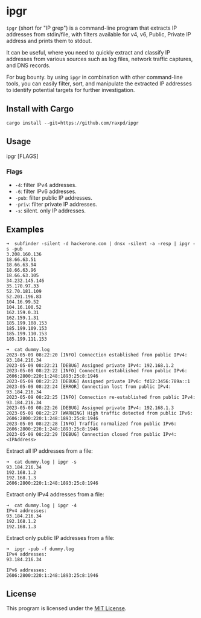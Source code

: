 # ipgr

`ipgr` (short for "IP grep") is a command-line program that extracts IP addresses from stdin/file, with filters available for v4, v6, Public, Private IP address and prints them to stdout. 

It can be useful, where you need to quickly extract and classify IP addresses from various sources such as log files, network traffic captures, and DNS records. 

For bug bounty. by using `ipgr` in combination with other command-line tools, you can easily filter, sort, and manipulate the extracted IP addresses to identify potential targets for further investigation.

## Install with Cargo

`cargo install --git=https://github.com/raxpd/ipgr`

## Usage

ipgr [FLAGS]


### Flags

- `-4`: filter IPv4 addresses.
- `-6`: filter IPv6 addresses.
- `-pub`: filter public IP addresses.
- `-priv`: filter private IP addresses.
- `-s`: silent. only IP addresses.

## Examples

```
➜  subfinder -silent -d hackerone.com | dnsx -silent -a -resp | ipgr -s -pub
3.208.160.136
18.66.63.51
18.66.63.94
18.66.63.96
18.66.63.105
34.232.145.146
35.170.97.33
52.70.181.109
52.201.196.83
104.16.99.52
104.16.100.52
162.159.0.31
162.159.1.31
185.199.108.153
185.199.109.153
185.199.110.153
185.199.111.153
```

```
➜  cat dummy.log
2023-05-09 08:22:20 [INFO] Connection established from public IPv4: 93.184.216.34
2023-05-09 08:22:21 [DEBUG] Assigned private IPv4: 192.168.1.2
2023-05-09 08:22:22 [INFO] Connection established from public IPv6: 2606:2800:220:1:248:1893:25c8:1946
2023-05-09 08:22:23 [DEBUG] Assigned private IPv6: fd12:3456:789a::1
2023-05-09 08:22:24 [ERROR] Connection lost from public IPv4: 93.184.216.34
2023-05-09 08:22:25 [INFO] Connection re-established from public IPv4: 93.184.216.34
2023-05-09 08:22:26 [DEBUG] Assigned private IPv4: 192.168.1.3
2023-05-09 08:22:27 [WARNING] High traffic detected from public IPv6: 2606:2800:220:1:248:1893:25c8:1946
2023-05-09 08:22:28 [INFO] Traffic normalized from public IPv6: 2606:2800:220:1:248:1893:25c8:1946
2023-05-09 08:22:29 [DEBUG] Connection closed from public IPv4:<IPAddress>
```

Extract all IP addresses from a file:

```
➜  cat dummy.log | ipgr -s
93.184.216.34
192.168.1.2
192.168.1.3
2606:2800:220:1:248:1893:25c8:1946
````

Extract only IPv4 addresses from a file:

```
➜  cat dummy.log | ipgr -4
IPv4 addresses:
93.184.216.34
192.168.1.2
192.168.1.3
```

Extract only public IP addresses from a file:

```
➜  ipgr -pub -f dummy.log
IPv4 addresses:
93.184.216.34

IPv6 addresses:
2606:2800:220:1:248:1893:25c8:1946
```

## License

This program is licensed under the [MIT License](LICENSE).
